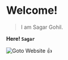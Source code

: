 # Welcome! 

> I am Sagar Gohil.

**Here! `Sagar`**

![Goto Website](https://sagargohil362.github.io/) :+1:
